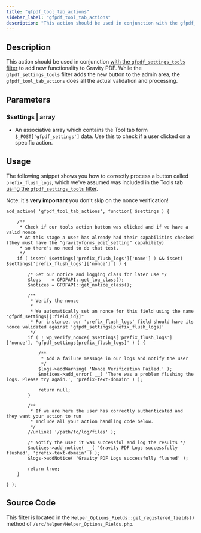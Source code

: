 ```yaml
---
title: "gfpdf_tool_tab_actions"
sidebar_label: "gfpdf_tool_tab_actions"
description: "This action should be used in conjunction with the gfpdf_settings_tools filter to add new functionality to Gravity PDF"
---
```


## Description 

This action should be used in conjunction [with the `gfpdf_settings_tools` filter](../filters/gfpdf_settings_tools.md) to add new functionality to Gravity PDF. While the `gfpdf_settings_tools` filter adds the new button to the admin area, the `gfpdf_tool_tab_actions` does all the actual validation and processing. 

## Parameters 

### $settings | array
*  An associative array which contains the Tool tab form `$_POST['gfpdf_settings']` data. Use this to check if a user clicked on a specific action.

## Usage 

The following snippet shows you how to correctly process a button called `prefix_flush_logs`, which we've assumed was included in the Tools tab [using the `gfpdf_settings_tools` filter](../filters/gfpdf_settings_tools.md).

Note: it's **very important** you don't skip on the nonce verification! 

```
add_action( 'gfpdf_tool_tab_actions', function( $settings ) {

	/**
	 * Check if our tools action button was clicked and if we have a valid nonce
	 * At this stage a user has already had their capabilities checked (they must have the "gravityforms_edit_setting" capability)
	 * so there's no need to do that test.
	 */
	if ( isset( $settings['prefix_flush_logs']['name'] ) && isset( $settings['prefix_flush_logs']['nonce'] ) ) {

		/* Get our notice and logging class for later use */
		$logs    = GPDFAPI::get_log_class();
		$notices = GPDFAPI::get_notice_class();

		/**
		 * Verify the nonce
		 *
		 * We automatically set an nonce for this field using the name "gfpdf_settings[{:field_id}]"
		 * For instance, our 'prefix_flush_logs' field should have its nonce validated against 'gfpdf_settings[prefix_flush_logs]'
		 */
		if ( ! wp_verify_nonce( $settings['prefix_flush_logs']['nonce'], 'gfpdf_settings[prefix_flush_logs]' ) ) {

			/**
			 * Add a failure message in our logs and notify the user
			 */
			$logs->addWarning( 'Nonce Verification Failed.' );
			$notices->add_error( __( 'There was a problem flushing the logs. Please try again.', 'prefix-text-domain' ) );

			return null;
		}

		/**
		 * If we are here the user has correctly authenticated and they want your action to run
		 * Include all your action handling code below.
		 */
		//unlink( '/path/to/log/files' );

		/* Notify the user it was successful and log the results */
		$notices->add_notice( __( 'Gravity PDF Logs successfully flushed', 'prefix-text-domain' ) );
		$logs->addNotice( 'Gravity PDF Logs successfully flushed' );

		return true;
	}

} );
```

## Source Code 

This filter is located in the `Helper_Options_Fields::get_registered_fields()` method of `/src/helper/Helper_Options_Fields.php`.